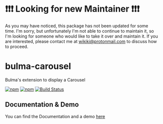 # :exclamation::exclamation::exclamation: Looking for new Maintainer :exclamation::exclamation::exclamation:
As you may have noticed, this package has not been updated for some time. I'm sorry, but unfortunately I'm not able to continue to maintain it, so I'm looking for someone who would like to take it over and maintain it. If you are interested, please contact me at wikiki@protonmail.com to discuss how to proceed.

# bulma-carousel
Bulma's extension to display a Carousel

[![npm](https://img.shields.io/npm/v/bulma-carousel.svg)](https://www.npmjs.com/package/bulma-carousel)
[![npm](https://img.shields.io/npm/dm/bulma-carousel.svg)](https://www.npmjs.com/package/bulma-carousel)
[![Build Status](https://travis-ci.org/Wikiki/bulma-carousel.svg?branch=master)](https://travis-ci.org/Wikiki/bulma-carousel)

Documentation & Demo
---
You can find the Documentation and a demo [here](https://bulma-carousel.onrender.com/)
